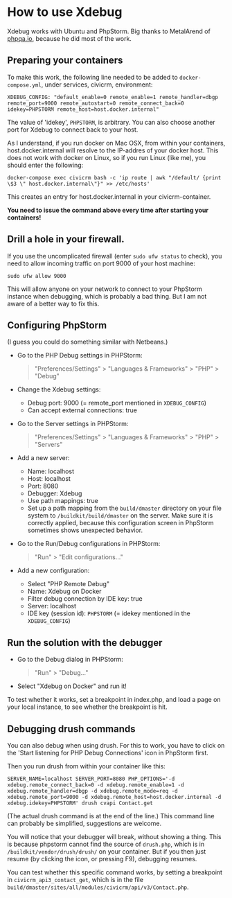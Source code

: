 # How to use Xdebug

Xdebug works with Ubuntu and PhpStorm.
Big thanks to MetalArend of [phpqa.io](https://phpqa.io), because
he did most of the work.

## Preparing your containers

To make this work, the following line needed to be added
to `docker-compose.yml`, under services, civicrm, environment:

```
XDEBUG_CONFIG: "default_enable=0 remote_enable=1 remote_handler=dbgp remote_port=9000 remote_autostart=0 remote_connect_back=0 idekey=PHPSTORM remote_host=host.docker.internal"
```

The value of 'idekey', `PHPSTORM`, is arbitrary. You can also choose another
port for Xdebug to connect back to your host.

As I understand, if you run docker on Mac OSX,
from within your containers, host.docker.internal will resolve to the
IP-addres of your docker host. This does not work with docker on Linux, so if
you run Linux (like me), you should enter the following:

```
docker-compose exec civicrm bash -c 'ip route | awk "/default/ {print \$3 \" host.docker.internal\"}" >> /etc/hosts'
```

This creates an entry for host.docker.internal
in your civicrm-container.

**You need to issue the command above every time after starting your containers!**

## Drill a hole in your firewall.

If you use the uncomplicated firewall (enter `sudo ufw status` to check), you
need to allow incoming traffic on port 9000 of your host machine:

```
sudo ufw allow 9000
```

This will allow anyone on your network to connect to your PhpStorm instance
when debugging, which is probably a bad thing. But I am not aware of a better
way to fix this.

## Configuring PhpStorm

(I guess you could do something similar with Netbeans.)

- Go to the PHP Debug settings in PHPStorm:

    > "Preferences/Settings" > "Languages & Frameworks" > "PHP" > "Debug"

- Change the Xdebug settings:

    - Debug port: 9000 (= remote_port mentioned in `XDEBUG_CONFIG`)
    - Can accept external connections: true

- Go to the Server settings in PHPStorm:

    > "Preferences/Settings" > "Languages & Frameworks" > "PHP" > "Servers"

- Add a new server:

    - Name: localhost
    - Host: localhost
    - Port: 8080
    - Debugger: Xdebug
    - Use path mappings: true
    - Set up a path mapping from the `build/dmaster` directory on your file
      system to `/buildkit/build/dmaster` on the server. Make sure it is
      correctly applied, because this configuration screen in PhpStorm
      sometimes shows unexpected behavior.

- Go to the Run/Debug configurations in PHPStorm:

    > "Run" > "Edit configurations..."

- Add a new configuration:

    - Select "PHP Remote Debug"
    - Name: Xdebug on Docker
    - Filter debug connection by IDE key: true
    - Server: localhost
    - IDE key (session id): `PHPSTORM` (= idekey mentioned in the `XDEBUG_CONFIG`)

## Run the solution with the debugger

- Go to the Debug dialog in PHPStorm:

    > "Run" > "Debug..."

- Select "Xdebug on Docker" and run it!

To test whether it works, set a breakpoint in index.php, and
load a page on your local instance, to see whether the breakpoint is hit.

## Debugging drush commands

You can also debug when using drush. For this to work, you have to click on
the 'Start listening for PHP Debug Connections' icon in PhpStorm first.

Then you run drush from within your container like this:

```
SERVER_NAME=localhost SERVER_PORT=8080 PHP_OPTIONS='-d xdebug.remote_connect_back=0 -d xdebug.remote_enable=1 -d xdebug.remote_handler=dbgp -d xdebug.remote_mode=req -d xdebug.remote_port=9000 -d xdebug.remote_host=host.docker.internal -d xdebug.idekey=PHPSTORM' drush cvapi Contact.get
```

(The actual drush command is at the end of the line.) This command line can
probably be simplified, suggestions are welcome.

You will notice that your debugger will break, without showing a thing. This
is because phpstorm cannot find the source of `drush.php`, which is in
`/buildkit/vendor/drush/drush/` on your container. But if you then just
resume (by clicking the icon, or pressing F9), debugging resumes.

You can test whether this specific command works, by setting a breakpoint
in `civicrm_api3_contact_get`, which is in the file
`build/dmaster/sites/all/modules/civicrm/api/v3/Contact.php`.
